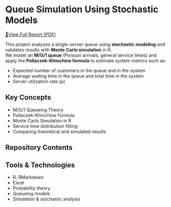 # Queue Simulation Using Stochastic Models

[📄View Full Report (PDF)](https://github.com/orbenh/stochastic-models-queue-simulation/blob/main/final%20project%20stochastic%20models.pdf)

This project analyzes a single-server queue using **stochastic modeling** and validates results with **Monte Carlo simulation** in R.  
We model an **M/G/1 queue** (Poisson arrivals, general service times) and apply the **Pollaczek–Khinchine formula** to estimate system metrics such as:

- Expected number of customers in the queue and in the system  
- Average waiting time in the queue and total time in the system  
- Server utilization rate (ρ)

##  Key Concepts

- M/G/1 Queueing Theory  
- Pollaczek–Khinchine Formula  
- Monte Carlo Simulation in R  
- Service time distribution fitting  
- Comparing theoretical and simulated results

##  Repository Contents


##  Tools & Technologies

- R, RMarkdown  
- Excel  
- Probability theory  
- Queueing models  
- Simulation & stochastic analysis
